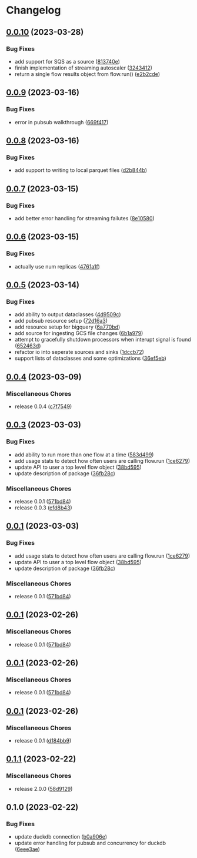 # Changelog

## [0.0.10](https://github.com/launchflow/buildflow/compare/v0.0.9...v0.0.10) (2023-03-28)


### Bug Fixes

* add support for SQS as a source ([813740e](https://github.com/launchflow/buildflow/commit/813740ed6068222ddf0adfbde86507bf544dcfce))
* finish implementation of streaming autoscaler ([3243412](https://github.com/launchflow/buildflow/commit/3243412f39800c65c34580e1ff9b4f5bf00e38ce))
* return a single flow results object from flow.run() ([e2b2cde](https://github.com/launchflow/buildflow/commit/e2b2cde207d89d402a780bdcbd78944e7a517426))

## [0.0.9](https://github.com/launchflow/buildflow/compare/v0.0.8...v0.0.9) (2023-03-16)


### Bug Fixes

* error in pubsub walkthrough ([669f417](https://github.com/launchflow/buildflow/commit/669f4175ba3395120ad53b924bb79628f66c4e73))

## [0.0.8](https://github.com/launchflow/buildflow/compare/v0.0.7...v0.0.8) (2023-03-16)


### Bug Fixes

* add support to writing to local parquet files ([d2b844b](https://github.com/launchflow/buildflow/commit/d2b844bf1a750e3284dcbcf3550e78b321d29870))

## [0.0.7](https://github.com/launchflow/buildflow/compare/v0.0.6...v0.0.7) (2023-03-15)


### Bug Fixes

* add better error handling for streaming failutes ([8e10580](https://github.com/launchflow/buildflow/commit/8e10580ca7423aec949c757fedeb3d61b466f1a5))

## [0.0.6](https://github.com/launchflow/buildflow/compare/v0.0.5...v0.0.6) (2023-03-15)


### Bug Fixes

* actually use num replicas ([4761a1f](https://github.com/launchflow/buildflow/commit/4761a1f6341e00147c144745f06ef55cb158eeaa))

## [0.0.5](https://github.com/launchflow/buildflow/compare/v0.0.4...v0.0.5) (2023-03-14)


### Bug Fixes

* add ability to output dataclasses ([4d9509c](https://github.com/launchflow/buildflow/commit/4d9509c00bdbbbacaed37fc8a9386449d421532d))
* add pubsub resource setup ([72d16a3](https://github.com/launchflow/buildflow/commit/72d16a30ce235ee5097276cd161043e553b509d6))
* add resource setup for bigquery ([6a770bd](https://github.com/launchflow/buildflow/commit/6a770bd9e7687f06b4aeb680ef83177e75f334b3))
* add source for ingesting GCS file changes ([6b1a979](https://github.com/launchflow/buildflow/commit/6b1a9798f44318ba3ae6af0dfe38ac00432348f5))
* attempt to gracefully shutdown processors when interupt signal is found ([652463d](https://github.com/launchflow/buildflow/commit/652463d01464a5fc9d08c5856b04ef33f148f46e))
* refactor io into seperate sources and sinks ([1dccb72](https://github.com/launchflow/buildflow/commit/1dccb72ac6e0460c100bf1afa6be753f23587c32))
* support lists of dataclasses and some optimizations ([36ef5eb](https://github.com/launchflow/buildflow/commit/36ef5ebd96844dc580a4f4244680aa83bbd5b0de))

## [0.0.4](https://github.com/launchflow/buildflow/compare/v0.0.3...v0.0.4) (2023-03-09)


### Miscellaneous Chores

* release 0.0.4 ([c7f7549](https://github.com/launchflow/buildflow/commit/c7f75494b6621023b73a81d32221d13fd164efde))

## [0.0.3](https://github.com/launchflow/buildflow/compare/v0.0.1...v0.0.3) (2023-03-03)


### Bug Fixes

* add ability to run more than one flow at a time ([583d499](https://github.com/launchflow/buildflow/commit/583d4994e51c2f5c57a7fadc1ac182b1fdef1089))
* add usage stats to detect how often users are calling flow.run ([1ce6279](https://github.com/launchflow/buildflow/commit/1ce6279d43171413330c1aa00ca032290da47260))
* update API to user a top level flow object ([38bd595](https://github.com/launchflow/buildflow/commit/38bd5952ddf6346f83fc78aa6a1b1585e3eaddc8))
* update description of package ([36fb28c](https://github.com/launchflow/buildflow/commit/36fb28c78a5a7df719b5b50685c50395701b42b0))


### Miscellaneous Chores

* release 0.0.1 ([571bd84](https://github.com/launchflow/buildflow/commit/571bd84fef1a628f6b81bfda8c76fdb8ad579dcb))
* release 0.0.3 ([efd8b43](https://github.com/launchflow/buildflow/commit/efd8b43b5271bcd3ba5011153f92a4677da7644f))

## [0.0.1](https://github.com/launchflow/buildflow/compare/v0.0.1...v0.0.1) (2023-03-03)


### Bug Fixes

* add usage stats to detect how often users are calling flow.run ([1ce6279](https://github.com/launchflow/buildflow/commit/1ce6279d43171413330c1aa00ca032290da47260))
* update API to user a top level flow object ([38bd595](https://github.com/launchflow/buildflow/commit/38bd5952ddf6346f83fc78aa6a1b1585e3eaddc8))
* update description of package ([36fb28c](https://github.com/launchflow/buildflow/commit/36fb28c78a5a7df719b5b50685c50395701b42b0))


### Miscellaneous Chores

* release 0.0.1 ([571bd84](https://github.com/launchflow/buildflow/commit/571bd84fef1a628f6b81bfda8c76fdb8ad579dcb))

## [0.0.1](https://github.com/launchflow/buildflow/compare/v0.0.1...v0.0.1) (2023-02-26)


### Miscellaneous Chores

* release 0.0.1 ([571bd84](https://github.com/launchflow/buildflow/commit/571bd84fef1a628f6b81bfda8c76fdb8ad579dcb))

## [0.0.1](https://github.com/launchflow/buildflow/compare/v0.0.1...v0.0.1) (2023-02-26)


### Miscellaneous Chores

* release 0.0.1 ([571bd84](https://github.com/launchflow/buildflow/commit/571bd84fef1a628f6b81bfda8c76fdb8ad579dcb))

## [0.0.1](https://github.com/launchflow/buildflow/compare/v0.1.1...v0.0.1) (2023-02-26)


### Miscellaneous Chores

* release 0.0.1 ([d184bb9](https://github.com/launchflow/buildflow/commit/d184bb9340e9f1a552b39f877b4f83fdbb6fef04))

## [0.1.1](https://github.com/launchflow/buildflow/compare/v0.1.0...v0.1.1) (2023-02-22)


### Miscellaneous Chores

* release 2.0.0 ([58d9129](https://github.com/launchflow/buildflow/commit/58d91290ae8f0802fe9c686ec940f2b1574d7993))

## 0.1.0 (2023-02-22)


### Bug Fixes

* update duckdb connection ([b0a906e](https://github.com/launchflow/buildflow/commit/b0a906ef7897ca0210243da7346c981b9c445918))
* update error handling for pubsub and concurrency for duckdb ([6eee3ae](https://github.com/launchflow/buildflow/commit/6eee3ae2e60a40c22a7fd517edb387a22d336f58))
